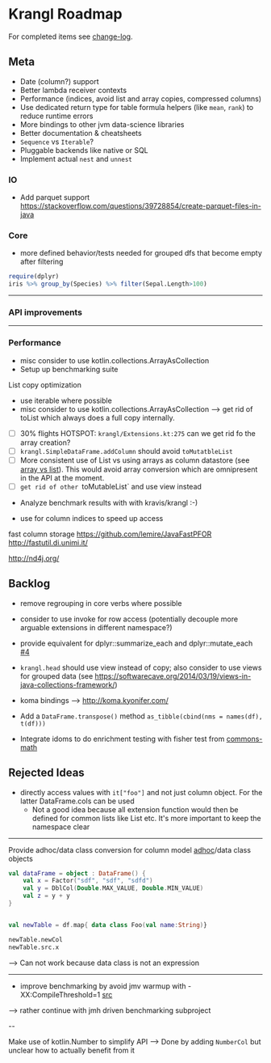 Krangl Roadmap
==============

For completed items see [change-log](../CHANGES.md).

## Meta


* Date (column?) support
* Better lambda receiver contexts
* Performance (indices, avoid list and array copies, compressed columns)
* Use dedicated return type for table formula helpers (like `mean`, `rank`) to reduce runtime errors
* More bindings to other jvm data-science libraries
* Better documentation & cheatsheets
* `Sequence` vs `Iterable`?
* Pluggable backends like native or SQL
* Implement actual `nest` and `unnest`


### IO

* Add parquet support https://stackoverflow.com/questions/39728854/create-parquet-files-in-java

### Core

* more defined behavior/tests needed for grouped dfs that become empty after filtering
```r
require(dplyr)
iris %>% group_by(Species) %>% filter(Sepal.Length>100)

```


---
### API improvements


---
### Performance

* misc consider to use kotlin.collections.ArrayAsCollection
* Setup up benchmarking suite

List copy optimization
* use iterable where possible
* misc consider to use kotlin.collections.ArrayAsCollection --> get rid of toList which always does a full copy internally.
* [ ] 30% flights HOTSPOT: `krangl/Extensions.kt:275` can we get rid fo the array creation?
* [ ] `krangl.SimpleDataFrame.addColumn` should avoid `toMutatbleList`
* [ ] More consistent use of List vs using arrays as column datastore (see [array vs list](http://stackoverflow.com/questions/716597/array-or-list-in-java-which-is-faster)). This would avoid array conversion which are omnipresent in the API at the moment.
* [ ] `get rid of other `toMutableList` and use view instead
* Analyze benchmark results with with kravis/krangl :-)


* use for column indices to speed up access

fast column storage
https://github.com/lemire/JavaFastPFOR
http://fastutil.di.unimi.it/

http://nd4j.org/


Backlog
-------

* remove regrouping in core verbs where possible
* consider to use invoke for row access (potentially decouple more arguable extensions in different namespace?)
* provide equivalent for dplyr::summarize_each and dplyr::mutate_each [#4](https://github.com/holgerbrandl/krangl/issues/4)

* `krangl.head` should use view instead of copy; also consider to use views for grouped data (see https://softwarecave.org/2014/03/19/views-in-java-collections-framework/)


* koma bindings --> http://koma.kyonifer.com/
* Add a `DataFrame.transpose()` method `as_tibble(cbind(nms = names(df), t(df)))`


* Integrate idoms to do enrichment testing with fisher test from [commons-math](http://commons.apache.org/proper/commons-math/apidocs/org/apache/commons/math3/distribution/HypergeometricDistribution.html)



## Rejected Ideas


* directly access values with `it["foo"]` and not just column object. For the latter DataFrame.cols can be used
    * Not a good idea because all extension function would then be defined for common lists like List<Int> etc. It's more important to keep the namespace clear


---

Provide adhoc/data class conversion for column model [adhoc](https://kotlinlang.org/docs/reference/object-declarations.html#object-expressions)/data class objects
```kotlin
val dataFrame = object : DataFrame() {
    val x = Factor("sdf", "sdf", "sdfd")
    val y = DblCol(Double.MAX_VALUE, Double.MIN_VALUE)
    val z = y + y
}


val newTable = df.map{ data class Foo(val name:String)}

newTable.newCol
newTable.src.x
```

-->  Can not work because data class is not an expression

---

* improve benchmarking by avoid jmv warmup with -XX:CompileThreshold=1 [src](http://stackoverflow.com/questions/1481853/technique-or-utility-to-minimize-java-warm-up-time)

--> rather continue with jmh driven benchmarking subproject


--

Make use of kotlin.Number to simplify API --> Done by adding `NumberCol` but unclear how to actually benefit from it
